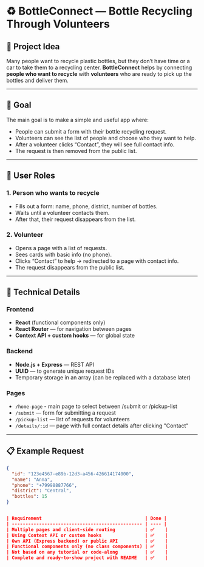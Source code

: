 # ♻️ BottleConnect — Bottle Recycling Through Volunteers

## 🧠 Project Idea

Many people want to recycle plastic bottles, but they don’t have time or a car to take them to a recycling center. **BottleConnect** helps by connecting **people who want to recycle** with **volunteers** who are ready to pick up the bottles and deliver them.

---

## 🎯 Goal

The main goal is to make a simple and useful app where:

- People can submit a form with their bottle recycling request.
- Volunteers can see the list of people and choose who they want to help.
- After a volunteer clicks “Contact”, they will see full contact info.
- The request is then removed from the public list.

---

## 👥 User Roles

### 1. Person who wants to recycle

- Fills out a form: name, phone, district, number of bottles.
- Waits until a volunteer contacts them.
- After that, their request disappears from the list.

### 2. Volunteer

- Opens a page with a list of requests.
- Sees cards with basic info (no phone).
- Clicks “Contact” to help → redirected to a page with contact info.
- The request disappears from the public list.

---

## 🔧 Technical Details

### Frontend

- **React** (functional components only)
- **React Router** — for navigation between pages
- **Context API + custom hooks** — for global state

### Backend

- **Node.js + Express** — REST API
- **UUID** — to generate unique request IDs
- Temporary storage in an array (can be replaced with a database later)

### Pages

- `/home-page` - main page to select between /submit or /pickup-list
- `/submit` — form for submitting a request
- `/pickup-list` — list of requests for volunteers
- `/details/:id` — page with full contact details after clicking "Contact"

---

## 📋 Example Request

```json
{
  "id": "123e4567-e89b-12d3-a456-426614174000",
  "name": "Anna",
  "phone": "+79998887766",
  "district": "Central",
  "bottles": 15
}


| Requirement                                      | Done |
| ------------------------------------------------ | ---- |
| Multiple pages and client-side routing           | ✅    |
| Using Context API or custom hooks                | ✅    |
| Own API (Express backend) or public API          | ✅    |
| Functional components only (no class components) | ✅    |
| Not based on any tutorial or code-along          | ✅    |
| Complete and ready-to-show project with README   | ✅    |
